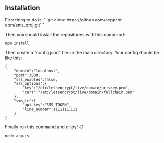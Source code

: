 <h2>Installation</h2>
First thing to do is:
```git clone https://github.com/seppehr-com/sms_proj.git```

Then you should install the repositories with this command: <br>

```
npm install
```

Then create a "config.json" file on the main directory.
Your config should be like this:

```
{
    "domain":"localhost",
    "port":3000,
    "ssl_enabled":false,
    "ssl_options":{
        "key":"/etc/letsencrypt/live/domain/privkey.pem",
        "cert":"/etc/letsencrypt/live/domain/fullchain.pem"
    },
    "sms_ir":{
        "api_key":"SMS_TOKEN",
        "line_number":11111111111
    }
}
```

Finally run this command and enjoy! :D <br>

```
node app.js
```

